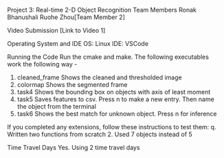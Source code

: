 Project 3: Real-time 2-D Object Recognition Team Members
Ronak Bhanushali
Ruohe Zhou[Team Member 2]


Video Submission
[Link to Video 1]


Operating System and IDE
OS: Linux
IDE: VSCode

Running the Code
Run the cmake and make. 
The following executables work the following way -
1. cleaned_frame
Shows the cleaned and thresholded image
2. colormap
Shows the segmented frame
3. task4
Shows the bounding box on objects with axis of least moment
4. task5
Saves features to csv. Press n to make a new entry. Then name the object from the terminal
5. task6
Shows the best match for unknown object. Press n for inference


If you completed any extensions, follow these instructions to test them:
q. Written two functions from scratch
2. Used 7 objects instead of 5


Time Travel Days
Yes. Using 2 time travel days